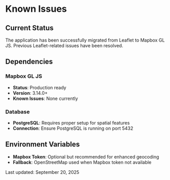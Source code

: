 # Known Issues

## Current Status
The application has been successfully migrated from Leaflet to Mapbox GL JS. Previous Leaflet-related issues have been resolved.

## Dependencies

### Mapbox GL JS
- **Status**: Production ready
- **Version**: 3.14.0+
- **Known Issues**: None currently

### Database
- **PostgreSQL**: Requires proper setup for spatial features
- **Connection**: Ensure PostgreSQL is running on port 5432

## Environment Variables
- **Mapbox Token**: Optional but recommended for enhanced geocoding
- **Fallback**: OpenStreetMap used when Mapbox token not available

Last updated: September 20, 2025
